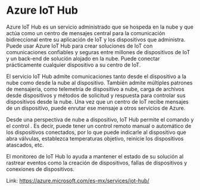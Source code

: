 # Azure IoT Hub
Azure IoT Hub es un servicio administrado que se hospeda en la nube y que actúa como un centro de mensajes central para la comunicación bidireccional entre su aplicación de IoT y los dispositivos que administra. Puede usar Azure IoT Hub para crear soluciones de IoT con comunicaciones confiables y seguras entre millones de dispositivos de IoT y un back-end de solución alojado en la nube. Puede conectar prácticamente cualquier dispositivo a su centro de IoT.

El servicio IoT Hub admite comunicaciones tanto desde el dispositivo a la nube como desde la nube al dispositivo. También admite múltiples patrones de mensajería, como telemetría de dispositivo a nube, carga de archivos desde dispositivos y métodos de solicitud y respuesta para controlar sus dispositivos desde la nube. Una vez que un centro de IoT recibe mensajes de un dispositivo, puede enrutar ese mensaje a otros servicios de Azure.

Desde una perspectiva de nube a dispositivo, IoT Hub permite el comando y el control . Es decir, puede tener un control remoto manual o automático de los dispositivos conectados, por lo que puede indicarle al dispositivo que abra válvulas, establezca temperaturas objetivo, reinicie los dispositivos atascados, etc.

El monitoreo de IoT Hub lo ayuda a mantener el estado de su solución al rastrear eventos como la creación de dispositivos, fallas de dispositivos y conexiones de dispositivos.

Link: https://azure.microsoft.com/es-mx/services/iot-hub/
